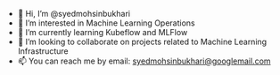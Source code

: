 - 👋 Hi, I’m @syedmohsinbukhari
- 👀 I’m interested in Machine Learning Operations
- 🌱 I’m currently learning Kubeflow and MLFlow
- 💞️ I’m looking to collaborate on projects related to Machine Learning Infrastructure
- 📫 You can reach me by email: syedmohsinbukhari@googlemail.com
